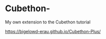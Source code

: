 # Cubethon-
My own extension to the Cubethon tutorial

https://bigelowd-erau.github.io/Cubethon-Plus/
